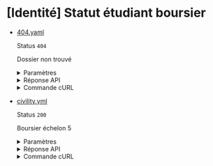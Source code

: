 # [Identité] Statut étudiant boursier
* [404.yaml](404.yaml)

  Status `404`

  Dossier non trouvé

  <details><summary>Paramètres</summary>
  <p>

  ```json
  {
    "nomNaissance": "NOEL"
  }
  ```

  </p>
  </details>

  <details><summary>Réponse API</summary>
  <p>

  ```json
  {
    "errors": [
      {
        "code": "26003",
        "title": "Entité non trouvée",
        "detail": "Aucun étudiant boursier n'a pu être trouvé avec les critères de recherche fournis.",
        "source": null,
        "meta": {
          "provider": "CNOUS"
        }
      }
    ]
  }
  ```

  </p>
  </details>

  <details><summary>Commande cURL</summary>
  <p>

  ```bash
  curl -H "Authorization: Bearer $token" \
    -G -d 'recipient=13002526500013' -d 'nomNaissance=NOEL' \
    --url "https://staging.particulier.api.gouv.fr/v3/cnous/etudiant_boursier/identite"
  ```

  </p>
  </details>
* [civility.yml](civility.yml)

  Status `200`

  Boursier échelon 5

  <details><summary>Paramètres</summary>
  <p>

  ```json
  {
    "nomNaissance": "Pagnol",
    "prenoms": [
      "Marcel"
    ],
    "anneeDateNaissance": 1998,
    "moisDateNaissance": 7,
    "jourDateNaissance": 12,
    "codeCogInseeCommuneNaissance": "75000",
    "sexeEtatCivil": "M"
  }
  ```

  </p>
  </details>

  <details><summary>Réponse API</summary>
  <p>

  ```json
  {
    "data": {
      "est_boursier": true,
      "periode_versement_bourse": {
        "date_rentree": "2020-09-01",
        "duree": 12
      },
      "etablissement_etudes": {
        "nom_commune": "Evry",
        "nom_etablissement": "ENSIIE"
      },
      "echelon_bourse": {
        "echelon": "5",
        "echelon_bourse_regionale_provisoire": false
      },
      "email": "marcel@pagnol.fr",
      "identite": {
        "nom": "PAGNOL",
        "prenoms": [
          "MARCEL"
        ],
        "date_naissance": "1998-07-12",
        "nom_commune_naissance": "Paris",
        "sexe": "M"
      }
    },
    "links": {},
    "meta": {}
  }
  ```

  </p>
  </details>

  <details><summary>Commande cURL</summary>
  <p>

  ```bash
  curl -H "Authorization: Bearer $token" \
    -G -d 'recipient=13002526500013' -d 'nomNaissance=Pagnol' -d 'prenoms[]=Marcel' -d 'anneeDateNaissance=1998' -d 'moisDateNaissance=7' -d 'jourDateNaissance=12' -d 'codeCogInseeCommuneNaissance=75000' -d 'sexeEtatCivil=M' \
    --url "https://staging.particulier.api.gouv.fr/v3/cnous/etudiant_boursier/identite"
  ```

  </p>
  </details>
